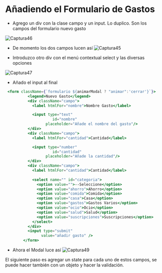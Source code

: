 # Añadiendo el Formulario de Gastos

- Agrego un div con la clase campo y un input. Lo duplico. Son los campos del formulario nuevo gasto

![Captura46](./Captura46.png)

- De momento los dos campos lucen así
![Captura45](./Captura45.png)

- Introduzco otro div con el menú contextual select y las diversas opciones

![Captura47](./Captura47.png)

- Añado el input al final
~~~jsx
 <form className={`formulario ${animarModal ? "animar":'cerrar'}`}>
          <legend>Nuevo Gasto</legend>
          <div className="campo">
            <label htmlFor="nombre">Nombre Gasto</label>

            <input type="text"
                     id="nombre" 
                  placeholder="Añade el nombre del gasto"/>
          </div>
          <div className="campo">
            <label htmlFor="cantidad">Cantidad</label>

            <input type="number"
                     id="cantidad" 
                  placeholder="Añade la cantidad"/>
          </div>
          <div className="campo">
            <label htmlFor="cantidad">Cantidad</label>
            
            <select name="" id="categoria"> 
              <option value="">--Seleccione</option>              
              <option value="ahorro">Ahorro</option>              
              <option value="comida">Comida</option>              
              <option value="casa">Casa</option>              
              <option value="gastos">Gastos Varios</option>              
              <option value="ocio">Ocio</option>              
              <option value="salud">Salud</option>              
              <option value="suscripciones">Suscripciones</option>              
            </select>
          </div>
          <input type="submit"
                value="añadir gasto" />
        </form>
~~~
- Ahora el Modal luce así
![Captura49](./Captura49.png)

El siguiente paso es agregar un state para cada uno de estos campos, se puede hacer también con un objeto y hacer la validación.
